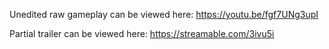 Unedited raw gameplay can be viewed here: https://youtu.be/fgf7UNg3upI

Partial trailer can be viewed here: https://streamable.com/3ivu5i